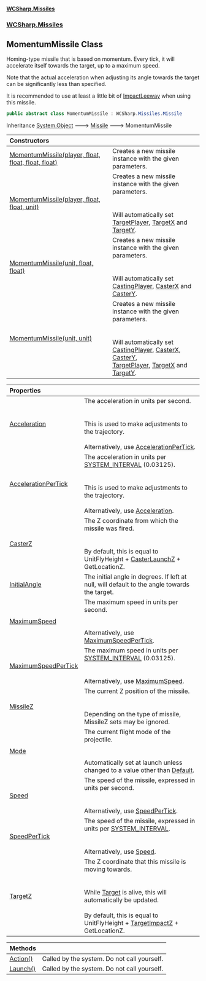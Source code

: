 #### [WCSharp.Missiles](README.md 'README')
### [WCSharp.Missiles](WCSharp.Missiles.md 'WCSharp.Missiles')

## MomentumMissile Class

Homing-type missile that is based on momentum. Every tick, it will accelerate itself towards the target, up to a maximum speed.  
  
Note that the actual acceleration when adjusting its angle towards the target can be significantly less than specified.  
  
It is recommended to use at least a little bit of [ImpactLeeway](WCSharp.Missiles.Missile.ImpactLeeway.md 'WCSharp.Missiles.Missile.ImpactLeeway') when using this missile.

```csharp
public abstract class MomentumMissile : WCSharp.Missiles.Missile
```

Inheritance [System.Object](https://docs.microsoft.com/en-us/dotnet/api/System.Object 'System.Object') &#129106; [Missile](WCSharp.Missiles.Missile.md 'WCSharp.Missiles.Missile') &#129106; MomentumMissile

| Constructors | |
| :--- | :--- |
| [MomentumMissile(player, float, float, float, float)](WCSharp.Missiles.MomentumMissile.MomentumMissile(War3Api.Common.player,float,float,float,float).md 'WCSharp.Missiles.MomentumMissile.MomentumMissile(War3Api.Common.player, float, float, float, float)') | Creates a new missile instance with the given parameters. |
| [MomentumMissile(player, float, float, unit)](WCSharp.Missiles.MomentumMissile.MomentumMissile(War3Api.Common.player,float,float,War3Api.Common.unit).md 'WCSharp.Missiles.MomentumMissile.MomentumMissile(War3Api.Common.player, float, float, War3Api.Common.unit)') | Creates a new missile instance with the given parameters.<br/><br/><br/>Will automatically set [TargetPlayer](WCSharp.Missiles.Missile.TargetPlayer.md 'WCSharp.Missiles.Missile.TargetPlayer'), [TargetX](WCSharp.Missiles.Missile.TargetX.md 'WCSharp.Missiles.Missile.TargetX') and [TargetY](WCSharp.Missiles.Missile.TargetY.md 'WCSharp.Missiles.Missile.TargetY'). |
| [MomentumMissile(unit, float, float)](WCSharp.Missiles.MomentumMissile.MomentumMissile(War3Api.Common.unit,float,float).md 'WCSharp.Missiles.MomentumMissile.MomentumMissile(War3Api.Common.unit, float, float)') | Creates a new missile instance with the given parameters.<br/><br/><br/>Will automatically set [CastingPlayer](WCSharp.Missiles.Missile.CastingPlayer.md 'WCSharp.Missiles.Missile.CastingPlayer'), [CasterX](WCSharp.Missiles.Missile.CasterX.md 'WCSharp.Missiles.Missile.CasterX') and [CasterY](WCSharp.Missiles.Missile.CasterY.md 'WCSharp.Missiles.Missile.CasterY'). |
| [MomentumMissile(unit, unit)](WCSharp.Missiles.MomentumMissile.MomentumMissile(War3Api.Common.unit,War3Api.Common.unit).md 'WCSharp.Missiles.MomentumMissile.MomentumMissile(War3Api.Common.unit, War3Api.Common.unit)') | Creates a new missile instance with the given parameters.<br/><br/><br/>Will automatically set [CastingPlayer](WCSharp.Missiles.Missile.CastingPlayer.md 'WCSharp.Missiles.Missile.CastingPlayer'), [CasterX](WCSharp.Missiles.Missile.CasterX.md 'WCSharp.Missiles.Missile.CasterX'), [CasterY](WCSharp.Missiles.Missile.CasterY.md 'WCSharp.Missiles.Missile.CasterY'),<br/>            [TargetPlayer](WCSharp.Missiles.Missile.TargetPlayer.md 'WCSharp.Missiles.Missile.TargetPlayer'), [TargetX](WCSharp.Missiles.Missile.TargetX.md 'WCSharp.Missiles.Missile.TargetX') and [TargetY](WCSharp.Missiles.Missile.TargetY.md 'WCSharp.Missiles.Missile.TargetY'). |

| Properties | |
| :--- | :--- |
| [Acceleration](WCSharp.Missiles.MomentumMissile.Acceleration.md 'WCSharp.Missiles.MomentumMissile.Acceleration') | The acceleration in units per second.<br/><br/><br/>This is used to make adjustments to the trajectory.<br/><br/>Alternatively, use [AccelerationPerTick](WCSharp.Missiles.MomentumMissile.AccelerationPerTick.md 'WCSharp.Missiles.MomentumMissile.AccelerationPerTick'). |
| [AccelerationPerTick](WCSharp.Missiles.MomentumMissile.AccelerationPerTick.md 'WCSharp.Missiles.MomentumMissile.AccelerationPerTick') | The acceleration in units per [SYSTEM_INTERVAL](../WCSharp.Events/WCSharp.Events.PeriodicEvents.SYSTEM_INTERVAL.md 'WCSharp.Events.PeriodicEvents.SYSTEM_INTERVAL') (0.03125).<br/><br/><br/>This is used to make adjustments to the trajectory.<br/><br/>Alternatively, use [Acceleration](WCSharp.Missiles.MomentumMissile.Acceleration.md 'WCSharp.Missiles.MomentumMissile.Acceleration'). |
| [CasterZ](WCSharp.Missiles.MomentumMissile.CasterZ.md 'WCSharp.Missiles.MomentumMissile.CasterZ') | The Z coordinate from which the missile was fired.<br/><br/><br/>By default, this is equal to UnitFlyHeight + [CasterLaunchZ](WCSharp.Missiles.Missile.CasterLaunchZ.md 'WCSharp.Missiles.Missile.CasterLaunchZ') + GetLocationZ. |
| [InitialAngle](WCSharp.Missiles.MomentumMissile.InitialAngle.md 'WCSharp.Missiles.MomentumMissile.InitialAngle') | The initial angle in degrees. If left at null, will default to the angle towards the target. |
| [MaximumSpeed](WCSharp.Missiles.MomentumMissile.MaximumSpeed.md 'WCSharp.Missiles.MomentumMissile.MaximumSpeed') | The maximum speed in units per second.<br/><br/><br/>Alternatively, use [MaximumSpeedPerTick](WCSharp.Missiles.MomentumMissile.MaximumSpeedPerTick.md 'WCSharp.Missiles.MomentumMissile.MaximumSpeedPerTick'). |
| [MaximumSpeedPerTick](WCSharp.Missiles.MomentumMissile.MaximumSpeedPerTick.md 'WCSharp.Missiles.MomentumMissile.MaximumSpeedPerTick') | The maximum speed in units per [SYSTEM_INTERVAL](../WCSharp.Events/WCSharp.Events.PeriodicEvents.SYSTEM_INTERVAL.md 'WCSharp.Events.PeriodicEvents.SYSTEM_INTERVAL') (0.03125).<br/><br/><br/>Alternatively, use [MaximumSpeed](WCSharp.Missiles.MomentumMissile.MaximumSpeed.md 'WCSharp.Missiles.MomentumMissile.MaximumSpeed'). |
| [MissileZ](WCSharp.Missiles.MomentumMissile.MissileZ.md 'WCSharp.Missiles.MomentumMissile.MissileZ') | The current Z position of the missile.<br/><br/><br/>Depending on the type of missile, MissileZ sets may be ignored. |
| [Mode](WCSharp.Missiles.MomentumMissile.Mode.md 'WCSharp.Missiles.MomentumMissile.Mode') | The current flight mode of the projectile.<br/><br/><br/>Automatically set at launch unless changed to a value other than [Default](WCSharp.Missiles.MomentumMissile.FlightMode.md#WCSharp.Missiles.MomentumMissile.FlightMode.Default 'WCSharp.Missiles.MomentumMissile.FlightMode.Default'). |
| [Speed](WCSharp.Missiles.MomentumMissile.Speed.md 'WCSharp.Missiles.MomentumMissile.Speed') | The speed of the missile, expressed in units per second.<br/><br/><br/>Alternatively, use [SpeedPerTick](WCSharp.Missiles.Missile.SpeedPerTick.md 'WCSharp.Missiles.Missile.SpeedPerTick'). |
| [SpeedPerTick](WCSharp.Missiles.MomentumMissile.SpeedPerTick.md 'WCSharp.Missiles.MomentumMissile.SpeedPerTick') | The speed of the missile, expressed in units per [SYSTEM_INTERVAL](../WCSharp.Events/WCSharp.Events.PeriodicEvents.SYSTEM_INTERVAL.md 'WCSharp.Events.PeriodicEvents.SYSTEM_INTERVAL').<br/><br/><br/>Alternatively, use [Speed](WCSharp.Missiles.Missile.Speed.md 'WCSharp.Missiles.Missile.Speed'). |
| [TargetZ](WCSharp.Missiles.MomentumMissile.TargetZ.md 'WCSharp.Missiles.MomentumMissile.TargetZ') | The Z coordinate that this missile is moving towards.<br/><br/><br/>While [Target](WCSharp.Missiles.Missile.Target.md 'WCSharp.Missiles.Missile.Target') is alive, this will automatically be updated.<br/><br/>By default, this is equal to UnitFlyHeight + [TargetImpactZ](WCSharp.Missiles.Missile.TargetImpactZ.md 'WCSharp.Missiles.Missile.TargetImpactZ') + GetLocationZ. |

| Methods | |
| :--- | :--- |
| [Action()](WCSharp.Missiles.MomentumMissile.Action().md 'WCSharp.Missiles.MomentumMissile.Action()') | Called by the system. Do not call yourself. |
| [Launch()](WCSharp.Missiles.MomentumMissile.Launch().md 'WCSharp.Missiles.MomentumMissile.Launch()') | Called by the system. Do not call yourself. |
